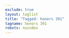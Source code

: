 ```yaml
---
exclude: true
layout: taglist
title: "Tagged: honors 391"
tagname: honors 391
robots: noindex
---
```

